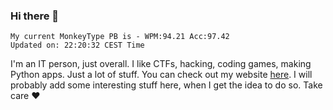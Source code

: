 ### Hi there 👋
<!-- PB START -->
```
My current MonkeyType PB is - WPM:94.21 Acc:97.42
Updated on: 22:20:32 CEST Time
```
<!-- PB END -->
I'm an IT person, just overall. I like CTFs, hacking, coding games, making Python apps. Just a lot of stuff.
You can check out my website [here](https://skill3472.github.io/).
I will probably add some interesting stuff here, when I get the idea to do so. Take care ❤️
